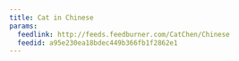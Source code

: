 ```yaml
---
title: Cat in Chinese
params:
  feedlink: http://feeds.feedburner.com/CatChen/Chinese
  feedid: a95e230ea18bdec449b366fb1f2862e1
---
```

